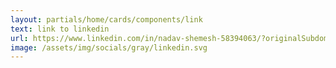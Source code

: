 ```yaml
---
layout: partials/home/cards/components/link
text: link to linkedin
url: https://www.linkedin.com/in/nadav-shemesh-58394063/?originalSubdomain=il
image: /assets/img/socials/gray/linkedin.svg
---
```

